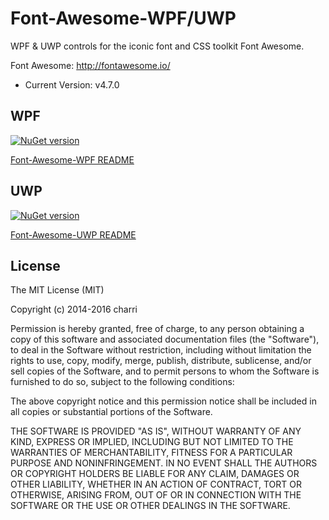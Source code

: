 # Font-Awesome-WPF/UWP

WPF & UWP controls for the iconic font and CSS toolkit Font Awesome.

Font Awesome: http://fontawesome.io/
- Current Version: v4.7.0

## WPF

[![NuGet version](https://img.shields.io/nuget/v/FontAwesome.WPF.svg)](https://www.nuget.org/packages/FontAwesome.WPF/)

[Font-Awesome-WPF README](README-WPF.md)

## UWP

[![NuGet version](https://img.shields.io/nuget/v/FontAwesome.UWP.svg)](https://www.nuget.org/packages/FontAwesome.UWP/)

[Font-Awesome-UWP README](README-UWP.md)


## License

The MIT License (MIT)

Copyright (c) 2014-2016 charri

Permission is hereby granted, free of charge, to any person obtaining a copy
of this software and associated documentation files (the "Software"), to deal
in the Software without restriction, including without limitation the rights
to use, copy, modify, merge, publish, distribute, sublicense, and/or sell
copies of the Software, and to permit persons to whom the Software is
furnished to do so, subject to the following conditions:

The above copyright notice and this permission notice shall be included in all
copies or substantial portions of the Software.

THE SOFTWARE IS PROVIDED "AS IS", WITHOUT WARRANTY OF ANY KIND, EXPRESS OR
IMPLIED, INCLUDING BUT NOT LIMITED TO THE WARRANTIES OF MERCHANTABILITY,
FITNESS FOR A PARTICULAR PURPOSE AND NONINFRINGEMENT. IN NO EVENT SHALL THE
AUTHORS OR COPYRIGHT HOLDERS BE LIABLE FOR ANY CLAIM, DAMAGES OR OTHER
LIABILITY, WHETHER IN AN ACTION OF CONTRACT, TORT OR OTHERWISE, ARISING FROM,
OUT OF OR IN CONNECTION WITH THE SOFTWARE OR THE USE OR OTHER DEALINGS IN THE
SOFTWARE.

